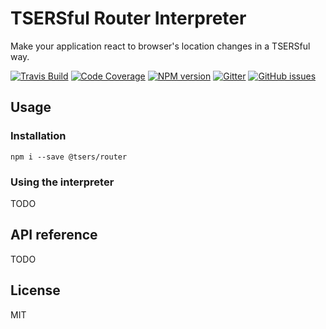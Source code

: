 # TSERSful Router Interpreter

Make your application react to browser's location changes in a TSERSful way.

[![Travis Build](https://img.shields.io/travis/tsers-js/router/master.svg?style=flat-square)](https://travis-ci.org/tsers-js/router)
[![Code Coverage](https://img.shields.io/codecov/c/github/tsers-js/router/master.svg?style=flat-square)](https://codecov.io/github/tsers-js/router)
[![NPM version](https://img.shields.io/npm/v/@tsers/router.svg?style=flat-square)](https://www.npmjs.com/package/@tsers/router)
[![Gitter](https://img.shields.io/gitter/room/tsers-js/chat.js.svg?style=flat-square)](https://gitter.im/tsers-js/chat)
[![GitHub issues](https://img.shields.io/badge/issues-%40tsers%2Fcore-blue.svg?style=flat-square)](https://github.com/tsers-js/core/issues)

## Usage

### Installation

```
npm i --save @tsers/router
``` 

### Using the interpreter

TODO

## API reference

TODO

## License

MIT

